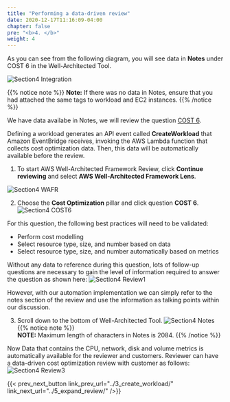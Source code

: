 ```yaml
---
title: "Performing a data-driven review"
date: 2020-12-17T11:16:09-04:00
chapter: false
pre: "<b>4. </b>"
weight: 4
---
```


As you can see from the following diagram, you will see data in **Notes** under COST 6 in the Well-Architected Tool.

![Section4 Integration](/watool/200_Integration_with_AWS_Compute_Optimizer_and_AWS_Trusted_Advisor/Images/section4/TA_Aco_integration.png)

{{% notice note %}}
**Note:**  If there was no data in Notes, ensure that you had attached the same tags to workload and EC2 instances.
{{% /notice %}}


We have data availabe in Notes, we will review the question [COST 6](https://wa.aws.amazon.com/wat.question.COST_6.en.html).   

Defining a workload generates an API event called **CreateWorkload** that Amazon EventBridge receives, invoking the AWS Lambda function that collects cost optimization data. Then, this data will be automatically available before the review.
 
1. To start AWS Well-Architected Framework Review, click **Continue reviewing** and select **AWS Well-Architected Framework Lens**.
 
![Section4 WAFR](/watool/200_Integration_with_AWS_Compute_Optimizer_and_AWS_Trusted_Advisor/Images/section4/WAFR.png)

2. Choose the **Cost Optimization** pillar and click question **COST 6**.
![Section4 COST6](/watool/200_Integration_with_AWS_Compute_Optimizer_and_AWS_Trusted_Advisor/Images/section4/COST6.png)

For this question, the following best practices will need to be validated:

* Perform cost modelling
* Select resource type, size, and number based on data
* Select resource type, size, and number automatically based on metrics

Without any data to reference during this question, lots of follow-up questions are necessary to gain the level of information required to answer the question as shown here:
![Section4 Review1](/watool/200_Integration_with_AWS_Compute_Optimizer_and_AWS_Trusted_Advisor/Images/section4/Review1.png)


However, with our automation implementation we can simply refer to the notes section of the review and use the information as talking points within our discussion.
 
3. Scroll down to the bottom of Well-Architected Tool. 
![Section4 Notes](/watool/200_Integration_with_AWS_Compute_Optimizer_and_AWS_Trusted_Advisor/Images/section4/Notes.png)
{{% notice note %}}    
**NOTE:** Maximum length of characters in Notes is 2084.
{{% /notice %}}

Now Data that contains the CPU, network, disk and volume metrics is automatically available for the reviewer and customers. Reviewer can have a data-driven cost optimization review with customer as follows:
![Section4 Review3](/watool/200_Integration_with_AWS_Compute_Optimizer_and_AWS_Trusted_Advisor/Images/section4/Review2.png)



{{< prev_next_button link_prev_url="../3_create_workload/" link_next_url="../5_expand_review/" />}}
